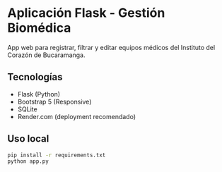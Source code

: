 # Aplicación Flask - Gestión Biomédica

App web para registrar, filtrar y editar equipos médicos del Instituto del Corazón de Bucaramanga.

## Tecnologías
- Flask (Python)
- Bootstrap 5 (Responsive)
- SQLite
- Render.com (deployment recomendado)

## Uso local
```bash
pip install -r requirements.txt
python app.py
